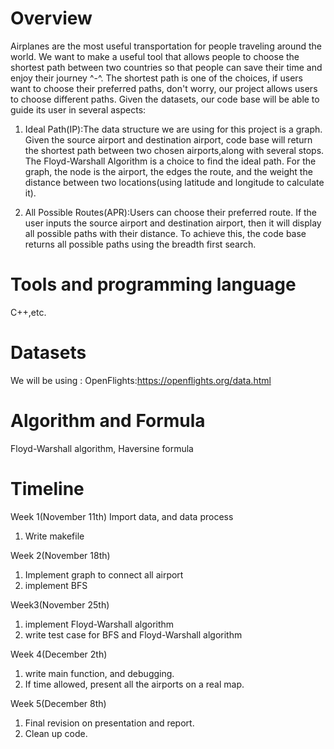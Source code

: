 # Overview

Airplanes are the most useful transportation for people traveling around the world. We want to make a useful tool that allows people to choose the shortest path between two countries so that people can save their time and enjoy their journey ^-^. The shortest path is one of the choices, if users want to choose their preferred paths, don't worry, our project allows users to choose different paths. Given the datasets, our code base will be able to guide its user in several aspects:

 1. Ideal Path(IP):The data structure we are using for this project is a graph. Given the source airport and destination airport, code base will return  the shortest path between two chosen airports,along with several stops. The Floyd-Warshall Algorithm is a choice to find the ideal path. For the graph, the node is the airport, the edges the route, and the weight the distance between two locations(using latitude and longitude to calculate it).

 2. All Possible Routes(APR):Users can choose their preferred route. If the user inputs the source airport and destination airport, then it will display all possible paths with their distance. To achieve this, the code base returns all possible paths using the breadth first search.


# Tools and programming language
C++,etc.

# Datasets
We will be using : OpenFlights:https://openflights.org/data.html

# Algorithm and Formula
Floyd-Warshall algorithm, Haversine formula

# Timeline
Week 1(November 11th)
Import data, and data process
 1. Write makefile

Week 2(November 18th)
 1. Implement graph to connect all airport
 2. implement BFS 


Week3(November 25th)
 1. implement Floyd-Warshall algorithm
 2. write test case for BFS and Floyd-Warshall algorithm

Week 4(December 2th)
 1. write main function, and debugging.
 2. If time allowed, present all the airports on a real map.


Week 5(December 8th)
 1. Final revision on presentation and report.
 2. Clean up code.







